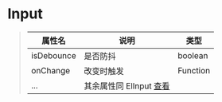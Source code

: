 # Input

>
> | 属性名                    | 说明    | 类型        |
> |------------------------|-------|-----------|
> | isDebounce             | 是否防抖  | boolean   |
> | onChange               | 改变时触发 | Function  |
> | ...                    | 其余属性同 ElInput [查看](https://element-plus.gitee.io/zh-CN/component/input.html#api) |
>